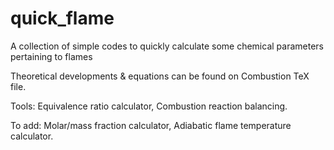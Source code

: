 # quick_flame
 A collection of simple codes to quickly calculate some chemical parameters pertaining to flames
 
 Theoretical developments & equations can be found on Combustion TeX file.
 
 Tools: Equivalence ratio calculator, Combustion reaction balancing.
 
 To add: Molar/mass fraction calculator, Adiabatic flame temperature calculator.
